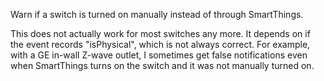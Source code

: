 Warn if a switch is turned on manually instead of through SmartThings.

This does not actually work for most switches any more. It depends on if the event records "isPhysical", which is not
always correct. For example, with a GE in-wall Z-wave outlet, I sometimes get false notifications even when SmartThings
turns on the switch and it was not manually turned on.
